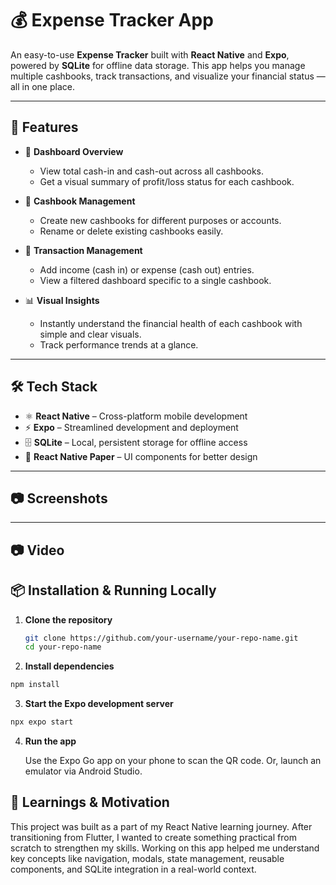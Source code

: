 # 💰 Expense Tracker App

An easy-to-use **Expense Tracker** built with **React Native** and **Expo**, powered by **SQLite** for offline data storage. This app helps you manage multiple cashbooks, track transactions, and visualize your financial status — all in one place.

---

## 🚀 Features

- 🧾 **Dashboard Overview**
  - View total cash-in and cash-out across all cashbooks.
  - Get a visual summary of profit/loss status for each cashbook.

- 📒 **Cashbook Management**
  - Create new cashbooks for different purposes or accounts.
  - Rename or delete existing cashbooks easily.

- 💸 **Transaction Management**
  - Add income (cash in) or expense (cash out) entries.
  - View a filtered dashboard specific to a single cashbook.

- 📊 **Visual Insights**
  - Instantly understand the financial health of each cashbook with simple and clear visuals.
  - Track performance trends at a glance.

---

## 🛠️ Tech Stack

- ⚛️ **React Native** – Cross-platform mobile development
- ⚡ **Expo** – Streamlined development and deployment
- 🗄️ **SQLite** – Local, persistent storage for offline access
- 🎨 **React Native Paper** – UI components for better design

---

## 📷 Screenshots

---

## 📷 Video

## 📦 Installation & Running Locally

1. **Clone the repository**

   ```bash
   git clone https://github.com/your-username/your-repo-name.git
   cd your-repo-name

2. **Install dependencies**

  ```bash
  npm install
```

3. **Start the Expo development server**

```bash
npx expo start
```
4. **Run the app**
   
   Use the Expo Go app on your phone to scan the QR code.
   Or, launch an emulator via Android Studio.


## 🧠 Learnings & Motivation
This project was built as a part of my React Native learning journey. After transitioning from Flutter, I wanted to create something practical from scratch to strengthen my skills. Working on this app helped me understand key concepts like navigation, modals, state management, reusable components, and SQLite integration in a real-world context.
